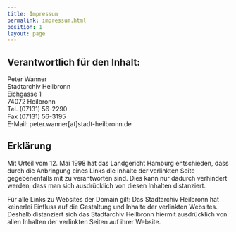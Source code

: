 ```yaml
---
title: Impressum
permalink: impressum.html
position: 1
layout: page
---
```


## Verantwortlich für den Inhalt:  
Peter Wanner  
Stadtarchiv Heilbronn  
Eichgasse 1  
74072 Heilbronn  
Tel. (07131) 56-2290  
Fax (07131) 56-3195  
E-Mail: peter.wanner[at]stadt-heilbronn.de  
 
## Erklärung  
Mit Urteil vom 12. Mai 1998 hat das Landgericht Hamburg entschieden, dass durch die Anbringung eines Links die Inhalte der verlinkten Seite gegebenenfalls mit zu verantworten sind. Dies kann nur dadurch verhindert werden, dass man sich ausdrücklich von diesen Inhalten distanziert.  

Für alle Links zu Websites der Domain gilt: Das Stadtarchiv Heilbronn hat keinerlei Einfluss auf die Gestaltung und Inhalte der verlinkten Websites. Deshalb distanziert sich das Stadtarchiv Heilbronn hiermit ausdrücklich von allen Inhalten der verlinkten Seiten auf ihrer Website.